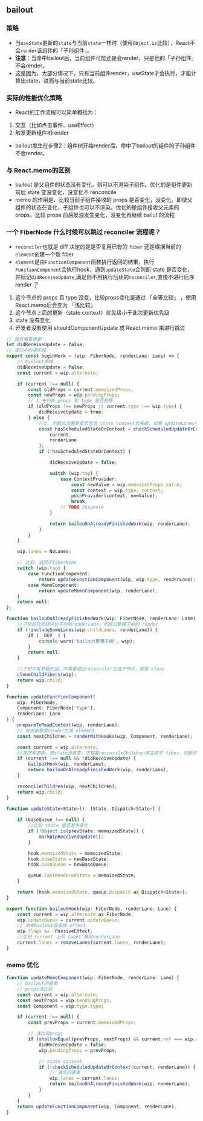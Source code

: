## bailout

### 策略
- 当`useState`更新的`state`与当前`state`一样时（使用`Object.is`比较），React不会`render`该组件的「子孙组件」。
- **注意**：当命中bailout后，当前组件可能还是会render，只是他的「子孙组件」不会render。
- 这是因为，大部分情况下，只有当前组件render，useState才会执行，才能计算出state，进而与当前state比较。

### 实际的性能优化策略
- React的工作流程可以简单概括为：
1. 交互（比如点击事件、useEffect）
2. 触发更新组件树render
- bailout发生在步骤2：组件树开始render后，命中了bailout的组件的子孙组件不会render。

### 与 React.memo的区别
- bailout 是父组件的状态没有变化，则可以不渲染子组件。优化的是组件更新前后 state 变没变化，没变化不 renconcile
- memo 的作用是，比较当前子组件接收的 props 是否变化，没变化，即使父组件的状态在变化，子组件也可以不渲染。优化的是组件接收父元素的 props，比较 props 前后发没发生变化，没变化再继续 bailut 的流程

### 一个 FiberNode 什么时候可以跳过 reconciler 流程呢？
- `reconciler`也就是 diff 决定的是是否复用已有的 `fiber` 还是根据当前的`element`创建一个新 fiber
- `element`是由`FunctionComponent`函数执行返回的结果，执行`FunctionComponent`会执行hook，遇到`updateState`会判断 state 是否变化，并标记`didReceiveUpdate`,满足则不用执行后续的`reconciler`,直接不进行后序 render 了

1. 这个节点的 props 且 type 没变，比较props​变化是通过 「全等比较」 ，使用React.memo​后会变为 「浅比较」
2. 这个节点上面的更新（state context）优先级小于此次更新优先级
3. state 没有变化
4. 开发者没有使用 shouldComponentUpdate 或 React.memo 来进行跳过

```ts {.line-numbers}
// 是否需要更新
let didReceiveUpdate = false;
// 递归中的递阶段
export const beginWork = (wip: FiberNode, renderLane: Lane) => {
	// bailout策略
	didReceiveUpdate = false;
	const current = wip.alternate;

	if (current !== null) {
		const oldProps = current.memoizedProps;
		const newProps = wip.pendingProps;
		// 1.先判断 props 和 type 是否相等
		if (oldProps !== newProps || current.type !== wip.type) {
			didReceiveUpdate = true;
		} else {
			//2. 判断此次更新是否包含 state context优先级，如果 updateLanes中包含renderLane，则跳过优化策略
			const hasScheduledStateOrContext = checkScheduledUpdateOrContext(
				current,
				renderLane
			);
			if (!hasScheduledStateOrContext) {

				didReceiveUpdate = false;

				switch (wip.tag) {
					case ContextProvider:
						const newValue = wip.memoizedProps.value;
						const context = wip.type._context;
						pushProvider(context, newValue);
						break;
					// TODO Suspense
				}

				return bailouOnAlreadyFinishedWork(wip, renderLane);
			}
		}
	}

	wip.lanes = NoLanes;

	// 比较，返回子fiberNode
	switch (wip.tag) {
		case FunctionComponent:
			return updateFunctionComponent(wip, wip.type, renderLane);
		case MemoComponent:
			return updateMemoComponent(wip, renderLane);
	}
	return null;
};

function bailouOnAlreadyFinishedWork(wip: FiberNode, renderLane: Lane) {
    //子树的优先级中也不包括renderLane，则跳过整棵子树的 render
	if (!includeSomeLanes(wip.childLanes, renderLane)) {
		if (__DEV__) {
			console.warn('bailout整棵子树', wip);
		}
		return null;
	}

    //子树中有更新的话，不需要通过reconciler生成子节点，直接 clone
	cloneChildFibers(wip);
	return wip.child;
}

function updateFunctionComponent(
	wip: FiberNode,
	Component: FiberNode['type'],
	renderLane: Lane
) {
	prepareToReadContext(wip, renderLane);
	// 有更新需要render生成 element
	const nextChildren = renderWithHooks(wip, Component, renderLane);

	const current = wip.alternate;
    //虽然有更新，但state没有变，不需要reconcileChildren来生成子 fiber，判断子 fiber 是否有更新，没有更新直接跳过子树的 render
	if (current !== null && !didReceiveUpdate) {
		bailoutHook(wip, renderLane);
		return bailouOnAlreadyFinishedWork(wip, renderLane);
	}

	reconcileChildren(wip, nextChildren);
	return wip.child;
}

function updateState<State>(): [State, Dispatch<State>] {
	
	if (baseQueue !== null) {
        //比较 state 是否发生变化
		if (!Object.is(prevState, memoizedState)) {
			markWipReceivedUpdate();
		}

		hook.memoizedState = memoizedState;
		hook.baseState = newBaseState;
		hook.baseQueue = newBaseQueue;

		queue.lastRenderedState = memoizedState;
	}

	return [hook.memoizedState, queue.dispatch as Dispatch<State>];
}

export function bailoutHook(wip: FiberNode, renderLane: Lane) {
	const current = wip.alternate as FiberNode;
	wip.updateQueue = current.updateQueue;
    // 命中bailout会去掉 effect
	wip.flags &= ~PassiveEffect;
    //会把 current 上的 lanes 移除renderLane
	current.lanes = removeLanes(current.lanes, renderLane);
}
```

### memo 优化
```ts {.line-numbers}
function updateMemoComponent(wip: FiberNode, renderLane: Lane) {
	// bailout四要素
	// props浅比较
	const current = wip.alternate;
	const nextProps = wip.pendingProps;
	const Component = wip.type.type;

	if (current !== null) {
		const prevProps = current.memoizedProps;

		// 浅比较props
		if (shallowEqual(prevProps, nextProps) && current.ref === wip.ref) {
			didReceiveUpdate = false;
			wip.pendingProps = prevProps;

			// state context
			if (!checkScheduledUpdateOrContext(current, renderLane)) {
				// 满足四要素
				wip.lanes = current.lanes;
				return bailouOnAlreadyFinishedWork(wip, renderLane);
			}
		}
	}
	return updateFunctionComponent(wip, Component, renderLane);
}
```